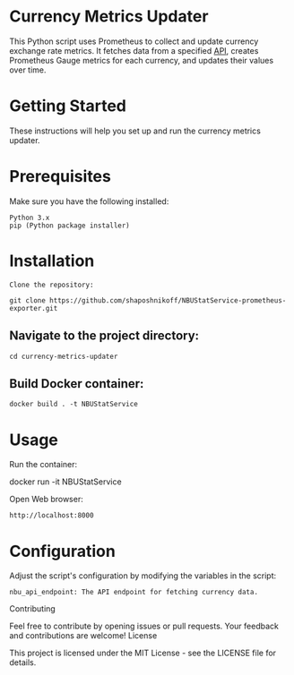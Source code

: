 # Currency Metrics Updater

This Python script uses Prometheus to collect and update currency exchange rate metrics. 
It fetches data from a specified [API](https://bank.gov.ua/NBUStatService/v1/statdirectory/exchange?json), creates Prometheus Gauge metrics for each currency, and updates their values over time.

# Getting Started

These instructions will help you set up and run the currency metrics updater.

# Prerequisites

Make sure you have the following installed:

    Python 3.x
    pip (Python package installer)

# Installation

    Clone the repository:

```
git clone https://github.com/shaposhnikoff/NBUStatService-prometheus-exporter.git
```

## Navigate to the project directory:

```cd currency-metrics-updater```

## Build Docker container:

```docker build . -t NBUStatService```


# Usage

Run the container:

docker run -it NBUStatService

Open Web browser:

```http://localhost:8000```

# Configuration

Adjust the script's configuration by modifying the variables in the script:

    nbu_api_endpoint: The API endpoint for fetching currency data.

Contributing

Feel free to contribute by opening issues or pull requests. Your feedback and contributions are welcome!
License

This project is licensed under the MIT License - see the LICENSE file for details.
